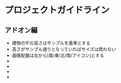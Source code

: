 # プロジェクトガイドライン

## アドオン編
* 建物の1Fの高さはサンプルを基準とする
* 高さがサンプル通りとなっていればサイズは問わない
* 画像配置は左から[南/東/北/南/アイコン]とする
* 
* 
* 
* 

## 
